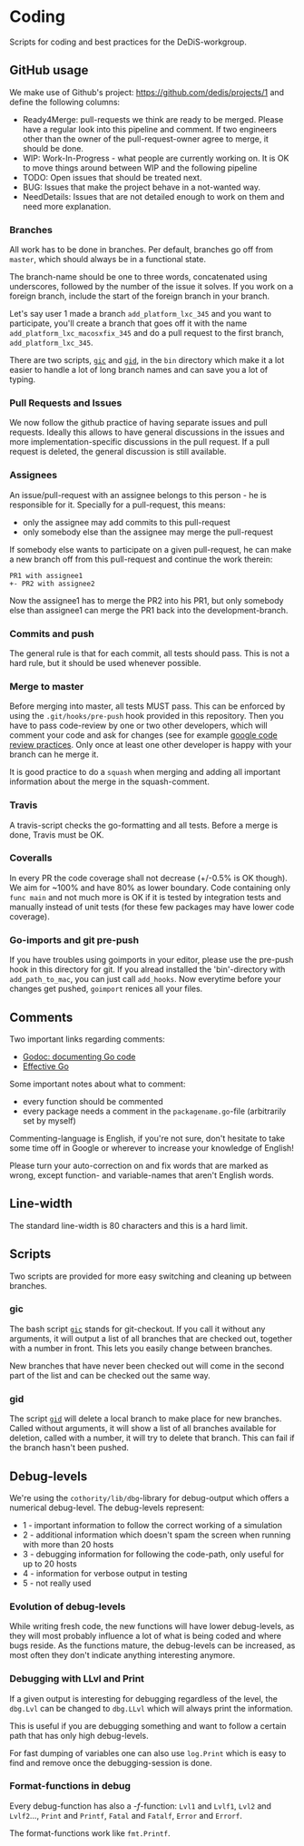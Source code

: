 # Coding

Scripts for coding and best practices for the DeDiS-workgroup.

## GitHub usage

We make use of Github's project: https://github.com/dedis/projects/1 and
define the following columns:

- Ready4Merge: pull-requests we think are ready to be merged. Please
have a regular look into this pipeline and comment. If two engineers
other than the owner of the pull-request-owner agree to merge, it
should be done.
- WIP: Work-In-Progress - what people are currently working on. It is
OK to move things around between WIP and the following pipeline
- TODO: Open issues that should be treated next.
- BUG: Issues that make the project behave in a not-wanted way.
- NeedDetails: Issues that are not detailed enough to work on them
and need more explanation.

### Branches

All work has to be done in branches. Per default, branches go off from
`master`, which should always be in a functional state.

The branch-name should be one to three words, concatenated using underscores,
followed by the number of the issue it solves.
If you work on a foreign branch, include the start of the foreign branch in
your branch.

Let's say user 1 made a branch `add_platform_lxc_345` and you want to
participate, you'll create a branch that goes off it with the name
`add_platform_lxc_macosxfix_345` and do a pull request to the first branch,
`add_platform_lxc_345`.

There are two scripts, [`gic`](#gid) and [`gid`](#gid), in the `bin`
directory which make it a lot easier to handle a lot of long branch names
and can save you a lot of typing.

### Pull Requests and Issues

We now follow the github practice of having separate issues and pull
requests. Ideally this allows to have general discussions in the
issues and more implementation-specific discussions in the pull request.
If a pull request is deleted, the general discussion is still available.

### Assignees

An issue/pull-request with an assignee belongs to this person - he is
 responsible for it. Specially for a pull-request, this means:

- only the assignee may add commits to this pull-request
- only somebody else than the assignee may merge the pull-request

If somebody else wants to participate on a given pull-request, he can make a
 new branch off from this pull-request and continue the work therein:

```
PR1 with assignee1
+- PR2 with assignee2
```

Now the assignee1 has to merge the PR2 into his PR1, but only somebody else
 than assignee1 can merge the PR1 back into the development-branch.

### Commits and push

The general rule is that for each commit, all tests should pass. This is not
  a hard rule, but it should be used whenever possible.

### Merge to master

Before merging into master, all tests MUST pass. This can be enforced by
using the ```.git/hooks/pre-push``` hook provided in this repository.
Then you have to pass code-review by one or two other developers, which will
comment your code and ask for changes (see for example 
[google code review practices](https://google.github.io/eng-practices/review/reviewer/). 
Only once at least one other
developer is happy with your branch can he merge it.

It is good practice to do a `squash` when merging and adding all important
information about the merge in the squash-comment.

### Travis

A travis-script checks the go-formatting and all tests. Before a merge is done,
Travis must be OK.

### Coveralls

In every PR the code coverage shall not decrease (+/-0.5% is OK though). 
We aim for ~100% and have 80% as lower boundary. Code containing only `func main`
and not much more is OK if it is tested by integration tests and manually instead
of unit tests (for these few packages may have lower code coverage).

### Go-imports and git pre-push

If you have troubles using goimports in your editor, please use the pre-push hook
in this directory for git. If you alread installed the 'bin'-directory with
`add_path_to_mac`, you can just call `add_hooks`. Now everytime before your
changes get pushed, `goimport` renices all your files.

## Comments

Two important links regarding comments:
- [Godoc: documenting Go code](http://blog.golang.org/godoc-documenting-go-code)
- [Effective Go](https://golang.org/doc/effective_go.html)

Some important notes about what to comment:

- every function should be commented
- every package needs a comment in the `packagename.go`-file (arbitrarily
 set by myself)

Commenting-language is English, if you're not sure, don't hesitate to take
some time off in Google or wherever to increase your knowledge of English!

Please turn your auto-correction on and fix words that are marked as wrong,
except function- and variable-names that aren't English words.

## Line-width

The standard line-width is 80 characters and this is a hard limit.

## Scripts

Two scripts are provided for more easy switching and cleaning up between
branches.

### gic

The bash script [`gic`](bin/gic) stands for git-checkout. If you call it
without any arguments, it will output a list of all branches that are checked
out, together with a number in front. This lets you easily change between
branches.

New branches that have never been checked out will come in the second part of
the list and can be checked out the same way.

### gid

The script [`gid`](bin/gic) will delete a local branch to make place for new
branches. Called without arguments, it will show a list of all branches
available for deletion, called with a number, it will try to delete that
branch. This can fail if the branch hasn't been pushed.

## Debug-levels

We're using the `cothority/lib/dbg`-library for debug-output which offers a 
numerical debug-level. The debug-levels represent:
  
  * 1 - important information to follow the correct working of a simulation
  * 2 - additional information which doesn't spam the screen when running with 
     more than 20 hosts
  * 3 - debugging information for following the code-path, only useful for up to
     20 hosts
  * 4 - information for verbose output in testing
  * 5 - not really used

### Evolution of debug-levels

While writing fresh code, the new functions will have lower debug-levels, as they
will most probably influence a lot of what is being coded and where bugs reside.
As the functions mature, the debug-levels can be increased, as most often they
don't indicate anything interesting anymore.

### Debugging with LLvl and Print

If a given output is interesting for debugging regardless of the level, the
`dbg.Lvl` can be changed to `dbg.LLvl` which will always print the information.

This is useful if you are debugging something and want to follow a certain path
that has only high debug-levels.

For fast dumping of variables one can also use `log.Print` which is easy to find
and remove once the debugging-session is done.

### Format-functions in debug

Every debug-function has also a -*f*-function: `Lvl1` and `Lvlf1`, `Lvl2` and 
`Lvlf2`..., `Print` and `Printf`, `Fatal` and `Fatalf`, `Error` and `Errorf`.

The format-functions work like `fmt.Printf`.
